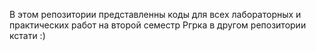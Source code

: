 В этом репозитории представленны коды для всех лабораторных и практических работ на второй семестр
Ргрка в другом репозитории кстати :)
